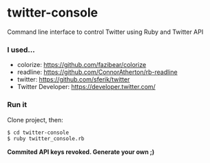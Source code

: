 # twitter-console
Command line interface to control Twitter using Ruby and Twitter API

### I used...

  - colorize: https://github.com/fazibear/colorize
  - readline: https://github.com/ConnorAtherton/rb-readline
  - twitter: https://github.com/sferik/twitter
  - Twitter Developer: https://developer.twitter.com/

### Run it

Clone project, then:

```sh
$ cd twitter-console
$ ruby twitter_console.rb
```

**Commited API keys revoked. Generate your own ;)**
